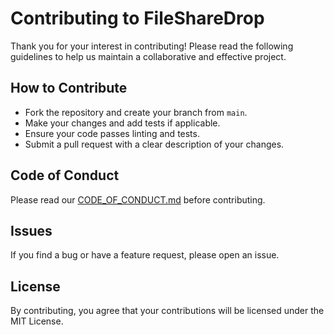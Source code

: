 # Contributing to FileShareDrop

Thank you for your interest in contributing! Please read the following guidelines to help us maintain a collaborative and effective project.

## How to Contribute

- Fork the repository and create your branch from `main`.
- Make your changes and add tests if applicable.
- Ensure your code passes linting and tests.
- Submit a pull request with a clear description of your changes.

## Code of Conduct

Please read our [CODE_OF_CONDUCT.md](CODE_OF_CONDUCT.md) before contributing.

## Issues

If you find a bug or have a feature request, please open an issue.

## License

By contributing, you agree that your contributions will be licensed under the MIT License.

